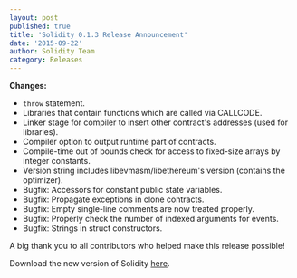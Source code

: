 ```yaml
---
layout: post
published: true
title: 'Solidity 0.1.3 Release Announcement'
date: '2015-09-22'
author: Solidity Team
category: Releases
---
```


**Changes:**

- `throw` statement.
- Libraries that contain functions which are called via CALLCODE.
- Linker stage for compiler to insert other contract's addresses (used for libraries).
- Compiler option to output runtime part of contracts.
- Compile-time out of bounds check for access to fixed-size arrays by integer constants.
- Version string includes libevmasm/libethereum's version (contains the optimizer).
- Bugfix: Accessors for constant public state variables.
- Bugfix: Propagate exceptions in clone contracts.
- Bugfix: Empty single-line comments are now treated properly.
- Bugfix: Properly check the number of indexed arguments for events.
- Bugfix: Strings in struct constructors.

A big thank you to all contributors who helped make this release possible!

Download the new version of Solidity [here](https://github.com/ethereum/solidity/releases/tag/v0.1.3).
